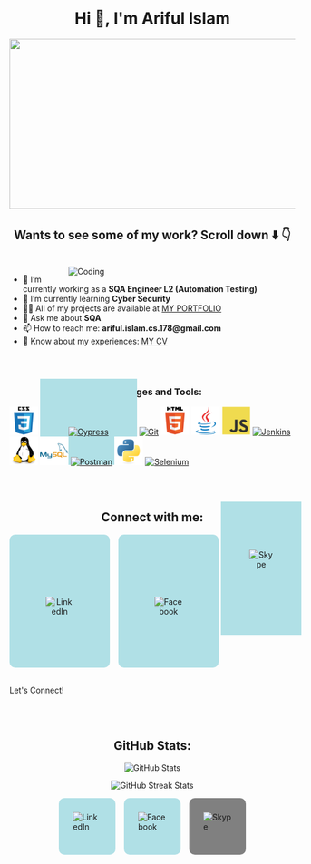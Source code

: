 <h1 style="text-align:center;">Hi 👋, I'm Ariful Islam</h1>
<img class="center" height="300" width="1200" src="https://i.postimg.cc/G3fwsv9X/hhjjhk.jpg"/>

<h2 style="text-align:center;">Wants to see some of my work? Scroll down ⬇️ 👇</h2>

<br/>
<img align="right" alt="Coding" width="400" src="https://cdn.dribbble.com/users/1162077/screenshots/3848914/programmer.gif"/>

<ul>
<li>🔭 I’m currently working as a <strong>SQA Engineer L2 (Automation Testing)</strong></li>
<li>🌱 I’m currently learning <strong>Cyber Security</strong></li>
<li>👨‍💻 All of my projects are available at <a href="https://portfolio178.netlify.app">MY PORTFOLIO</a></li>
<li>💬 Ask me about <strong>SQA</strong></li>
<li>📫 How to reach me: <strong>ariful.islam.cs.178@gmail.com</strong></li>
<li>📄 Know about my experiences: <a href="https://drive.google.com/file/d/1E0w1OAaCIRe777Mq1DDI9YpnHzclDSRV/view">MY CV</a></li>
</ul>
<br/><br/>
<h3 style="text-align:center;">Languages and Tools:</h3>
<div class="skills-container">
<a width: 200px; height: 100px; padding: 85px 50px 50px 50px; href="https://www.w3schools.com/css/" target="_blank"><img src="https://raw.githubusercontent.com/devicons/devicon/master/icons/css3/css3-original-wordmark.svg" alt="CSS3" width="50" height="50" /></a>
<a style="background-color: powderblue; width: 200px; height: 100px; padding: 85px 50px 50px 50px;" href="https://www.cypress.io" target="_blank"><img src="https://raw.githubusercontent.com/simple-icons/simple-icons/6e46ec1fc23b60c8fd0d2f2ff46db82e16dbd75f/icons/cypress.svg" alt="Cypress" width="50" height="50" /></a>
<a href="https://git-scm.com/" target="_blank"><img src="https://www.vectorlogo.zone/logos/git-scm/git-scm-icon.svg" alt="Git" width="50" height="50" /></a>
<a href="https://www.w3.org/html/" target="_blank"><img src="https://raw.githubusercontent.com/devicons/devicon/master/icons/html5/html5-original-wordmark.svg" alt="HTML5" width="50" height="50" /></a>
<a href="https://www.java.com" target="_blank"><img src="https://raw.githubusercontent.com/devicons/devicon/master/icons/java/java-original.svg" alt="Java" width="50" height="50" /></a>
<a href="https://developer.mozilla.org/en-US/docs/Web/JavaScript" target="_blank"><img src="https://raw.githubusercontent.com/devicons/devicon/master/icons/javascript/javascript-original.svg" alt="JavaScript" width="50" height="50" /></a>
<a href="https://www.jenkins.io" target="_blank"><img src="https://www.vectorlogo.zone/logos/jenkins/jenkins-icon.svg" alt="Jenkins" width="50" height="50" /></a>
<a href="https://www.linux.org/" target="_blank"><img src="https://raw.githubusercontent.com/devicons/devicon/master/icons/linux/linux-original.svg" alt="Linux" width="50" height="50" /></a>
<a href="https://www.mysql.com/" target="_blank"><img src="https://raw.githubusercontent.com/devicons/devicon/master/icons/mysql/mysql-original-wordmark.svg" alt="MySQL" width="50" height="50" /></a>
<a href="https://postman.com" target="_blank"><img src="https://www.vectorlogo.zone/logos/getpostman/getpostman-icon.svg" alt="Postman"  width="50" height="50"/></a>
<a href="https://www.python.org" target="_blank"><img src="https://raw.githubusercontent.com/devicons/devicon/master/icons/python/python-original.svg" alt="Python" width="50" height="50" /></a>
<a href="https://www.selenium.dev" target="_blank"><img src="https://raw.githubusercontent.com/detain/svg-logos/780f25886640cef088af994181646db2f6b1a3f8/svg/selenium-logo.svg" alt="Selenium" width="50" height="50" /></a>
</div>

<br/><br/>

<h2 style="text-align:center;">Connect with me:</h2>
<div class="social-icons">
<a  style="background-color: powderblue; width: 200px; height: 100px; padding: 85px 50px 50px 50px; text-align: center;" href="https://www.linkedin.com/in/arif-715/" target="_blank"><img src="https://raw.githubusercontent.com/rahuldkjain/github-profile-readme-generator/master/src/images/icons/Social/linked-in-alt.svg" alt="LinkedIn"/></a>
<a  style="background-color: powderblue; width: 200px; height: 100px; padding: 85px 50px 50px 50px; text-align: center;" href="https://www.facebook.com/profile.php?id=100059586523376" target="_blank"><img src="https://raw.githubusercontent.com/rahuldkjain/github-profile-readme-generator/master/src/images/icons/Social/facebook.svg" alt="Facebook"/></a>
<a   href="https://join.skype.com/invite/yzFGo0e5u4G0" target="_blank" style=" background-color: gray; padding: 10px; border-radius: 5px;"><img src="https://raw.githubusercontent.com/rahuldkjain/github-profile-readme-generator/master/src/images/icons/Social/skype.svg" alt="Skype" style="background-color: powderblue; width: 200px; height: 100px; padding: 85px 50px 50px 50px; text-align: center;"/></a>
</div>

<br/>

<div class="highlight-box">
<p>Let's Connect!</p>
</div>

<br/><br/>

<h2 style="text-align:center;">GitHub Stats:</h2>
<p align="center">
<img src="https://github-readme-stats.vercel.app/api?username=Ariful-178&show_icons=true" alt="GitHub Stats" />
</p>

<p align="center">
<img src="https://github-readme-streak-stats.herokuapp.com?user=Ariful-178&theme=prussian" alt="GitHub Streak Stats" />
</p>


<style>
.social-icons {
display: flex;
gap: 15px; /* Space between icons */
justify-content: center; /* Centering icons */
}

.social-icons a {
display: flex;
align-items: center;
justify-content: center;
width: 100px; /* Adjusted width */
height: 100px; /* Adjusted height */
background-color: powderblue;
border-radius: 10px; /* Optional rounded corners */
text-decoration: none;
transition: background-color 0.3s ease; /* Smooth hover effect */
}

.social-icons a:hover {
background-color: lightblue;
}

.social-icons img {
width: 50px; /* Adjusted icon size */
height: 50px;
}

/* Custom background for Skype */
.skype-icon {
background-color: gray !important;
}
</style>


<div class="social-icons">
    <a href="https://www.linkedin.com/in/arif-715/" target="_blank">
        <img src="https://raw.githubusercontent.com/rahuldkjain/github-profile-readme-generator/master/src/images/icons/Social/linked-in-alt.svg" alt="LinkedIn"/>
    </a>
    <a href="https://www.facebook.com/profile.php?id=100059586523376" target="_blank">
        <img src="https://raw.githubusercontent.com/rahuldkjain/github-profile-readme-generator/master/src/images/icons/Social/facebook.svg" alt="Facebook"/>
    </a>
    <a href="https://join.skype.com/invite/yzFGo0e5u4G0" target="_blank" class="skype-icon">
        <img src="https://raw.githubusercontent.com/rahuldkjain/github-profile-readme-generator/master/src/images/icons/Social/skype.svg" alt="Skype"/>
    </a>
</div>

